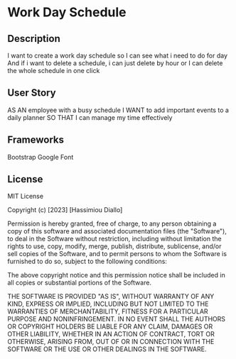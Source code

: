 # Work Day Schedule

## Description

I want to create a work day schedule so I can see what i need to do for day And if i want to delete a schedule, i can just delete by hour or I can delete the whole schedule in one click

## User Story

AS AN employee with a busy schedule
I WANT to add important events to a daily planner
SO THAT I can manage my time effectively

## Frameworks

Bootstrap
Google Font

## License

 MIT License

Copyright (c) [2023] [Hassimiou Diallo]

Permission is hereby granted, free of charge, to any person obtaining a copy
of this software and associated documentation files (the "Software"), to deal
in the Software without restriction, including without limitation the rights
to use, copy, modify, merge, publish, distribute, sublicense, and/or sell
copies of the Software, and to permit persons to whom the Software is
furnished to do so, subject to the following conditions:

The above copyright notice and this permission notice shall be included in all
copies or substantial portions of the Software.

THE SOFTWARE IS PROVIDED "AS IS", WITHOUT WARRANTY OF ANY KIND, EXPRESS OR
IMPLIED, INCLUDING BUT NOT LIMITED TO THE WARRANTIES OF MERCHANTABILITY,
FITNESS FOR A PARTICULAR PURPOSE AND NONINFRINGEMENT. IN NO EVENT SHALL THE
AUTHORS OR COPYRIGHT HOLDERS BE LIABLE FOR ANY CLAIM, DAMAGES OR OTHER
LIABILITY, WHETHER IN AN ACTION OF CONTRACT, TORT OR OTHERWISE, ARISING FROM,
OUT OF OR IN CONNECTION WITH THE SOFTWARE OR THE USE OR OTHER DEALINGS IN THE
SOFTWARE.

